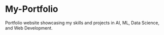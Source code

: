 # My-Portfolio
Portfolio website showcasing my skills and projects in AI, ML, Data Science, and Web Development.

